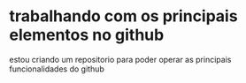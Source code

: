 # trabalhando com os principais elementos no github

estou criando um repositorio para poder operar as principais funcionalidades do github
